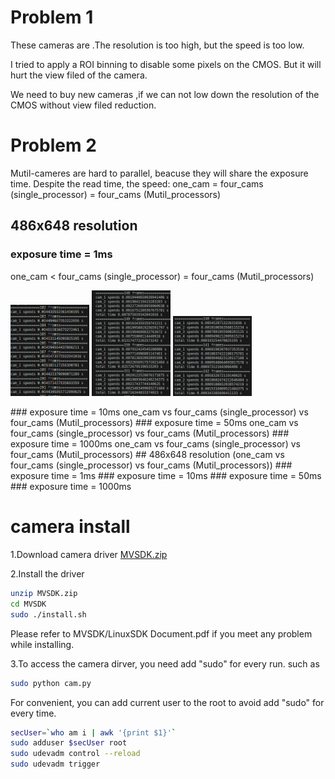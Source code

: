 
# Problem 1
These cameras are .The resolution is too high, but the speed is too low.

I tried to apply a ROI binning to disable some pixels on the CMOS. But it will hurt the view filed of the camera.

We need to buy new cameras ,if we can not low down the resolution of the CMOS without view filed reduction. 
# Problem 2
Mutil-cameres are hard to parallel, beacuse they will share the exposure time. 
Despite the read time, the speed:
one_cam = four_cams (single_processor) = four_cams (Mutil_processors)
## 486x648 resolution 
### exposure time = 1ms
one_cam < four_cams (single_processor) = four_cams (Mutil_processors)
<p float="left">
  <img src="images/486x648_1ms_one_cam.png" width="25%" />
  <img src="images/486x648_1ms_four_cam.png" width="25%" /> 
  <img src="images/486x648_1ms_four_cam_mp.png" width="25%" />
</p>
### exposure time = 10ms
one_cam vs four_cams (single_processor) vs four_cams (Mutil_processors)
### exposure time = 50ms
one_cam vs four_cams (single_processor) vs four_cams (Mutil_processors)
### exposure time = 1000ms
one_cam vs four_cams (single_processor) vs four_cams (Mutil_processors)
## 486x648 resolution (one_cam vs four_cams (single_processor) vs four_cams (Mutil_processors))
### exposure time = 1ms
### exposure time = 10ms
### exposure time = 50ms
### exposure time = 1000ms








# camera install
1.Download camera driver [MVSDK.zip](https://drive.google.com/file/d/1dOPPfzYnEUw4YZTecg1AgWz3LiztlIDF/view)

2.Install the driver
```bash
unzip MVSDK.zip
cd MVSDK
sudo ./install.sh
```
Please refer to MVSDK/LinuxSDK Document.pdf if you meet any problem while installing.

3.To access the camera dirver, you need add "sudo" for every run. such as
```bash
sudo python cam.py
```
For convenient, you can add current user to the root to avoid add "sudo" for every time.

```bash
secUser=`who am i | awk '{print $1}'` 
sudo adduser $secUser root
sudo udevadm control --reload
sudo udevadm trigger
```
